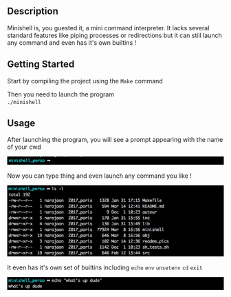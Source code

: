 ## Description

Minishell is, you guested it, a mini command interpreter. It lacks several standard features like piping processes or redirections but it can still launch any command and even has it's own builtins !

## Getting Started

Start by compiling the project using the `Make` command

Then you need to launch the program<br>
`./minishell`

## Usage

After launching the program, you will see a prompt appearing with the name of your cwd

![alt text](https://github.com/narajaon/minishell/blob/master/readme_pics/prompt.png)

Now you can type thing and even launch any command you like !

![alt text](https://github.com/narajaon/minishell/blob/master/readme_pics/ls_l.png)<br>

It even has it's own set of builtins including `echo` `env` `unsetenv` `cd` `exit`

![alt text](https://github.com/narajaon/minishell/blob/master/readme_pics/echo.png)
